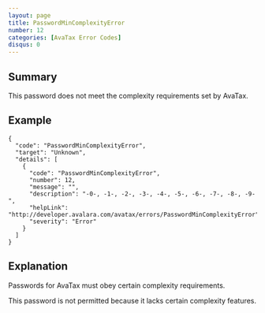```yaml
---
layout: page
title: PasswordMinComplexityError
number: 12
categories: [AvaTax Error Codes]
disqus: 0
---
```


## Summary

This password does not meet the complexity requirements set by AvaTax.

## Example

    {
      "code": "PasswordMinComplexityError",
      "target": "Unknown",
      "details": [
        {
          "code": "PasswordMinComplexityError",
          "number": 12,
          "message": "",
          "description": "-0-, -1-, -2-, -3-, -4-, -5-, -6-, -7-, -8-, -9-",
          "helpLink": "http://developer.avalara.com/avatax/errors/PasswordMinComplexityError",
          "severity": "Error"
        }
      ]
    }

## Explanation

Passwords for AvaTax must obey certain complexity requirements. 

This password is not permitted because it lacks certain complexity features.
